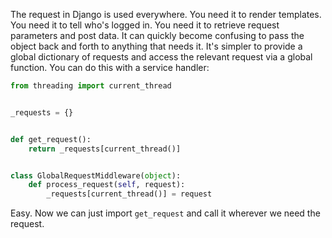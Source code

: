 The request in Django is used everywhere.  You need it to render templates.  You need it to tell who's logged in.  You need it to retrieve request parameters and post data.  It can quickly become confusing to pass the object back and forth to anything that needs it.  It's simpler to provide a global dictionary of requests and access the relevant request via a global function.  You can do this with a service handler:

```python
from threading import current_thread


_requests = {}


def get_request():
    return _requests[current_thread()]


class GlobalRequestMiddleware(object):
    def process_request(self, request):
        _requests[current_thread()] = request
```

Easy.  Now we can just import `get_request` and call it wherever we need the request.
